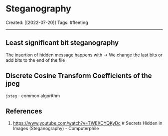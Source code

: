 

# Steganography
Created:  [[2022-07-20]]
Tags: #fleeting 

---
## Least significant bit steganography
The insertion of hidden message happens with
-> We change the last bits or add bits to the end of the file 

## Discrete Cosine Transform Coefficients of the jpeg
`jsteg` - common algorithm











## References
1. https://www.youtube.com/watch?v=TWEXCYQKyDc # Secrets Hidden in Images (Steganography) - Computerphile